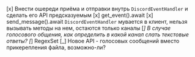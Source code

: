 [x] Внести ошереди приёма и отправки внутрь `DiscordEventHandler` и сделать его API предсказуемым
    [x] get_event().await
    [x] send_message().await
    `DiscordEventHandler` мувается в клиент, нельзя вызывать методы на нем, остаются только каналы
    [_] В случае голосового общения, как определить в какой канал слать текстовые ответы?
[_] RegexSet
[_] Новое API - голосовых сообщений вместо прикерепления файла, возможно-ли?